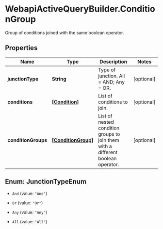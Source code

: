 # WebapiActiveQueryBuilder.ConditionGroup

Group of conditions joined with the same boolean operator.

## Properties
Name | Type | Description | Notes
------------ | ------------- | ------------- | -------------
**junctionType** | **String** | Type of junction. All &#x3D; AND; Any &#x3D; OR. | [optional] 
**conditions** | [**[Condition]**](Condition.md) | List of conditions to join. | [optional] 
**conditionGroups** | [**[ConditionGroup]**](ConditionGroup.md) | List of nested condition groups to join them with a different boolean operator. | [optional] 


<a name="JunctionTypeEnum"></a>
## Enum: JunctionTypeEnum


* `And` (value: `"And"`)

* `Or` (value: `"Or"`)

* `Any` (value: `"Any"`)

* `All` (value: `"All"`)




